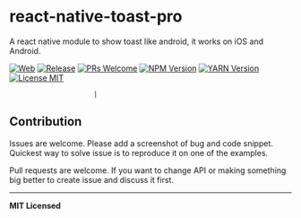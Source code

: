 # react-native-toast-pro

A react native module to show toast like android, it works on iOS and Android.

[ ![Web](https://img.shields.io/badge/Web-Agustin-blue.svg)](https://github.com/xAgustin93/react-native-toast-pro/releases)
[ ![Release](https://img.shields.io/badge/release-v0.0.1-blue.svg)](https://github.com/xAgustin93/react-native-toast-pro/releases)
[ ![PRs Welcome](https://img.shields.io/badge/PRs-Welcome-brightgreen.svg)](https://github.com/xAgustin93/react-native-toast-pro/pulls)
[ ![NPM Version](https://img.shields.io/badge/npm-v.0.01.svg)](....)
[ ![YARN Version](https://img.shields.io/badge/yarn-v.0.01.svg)](....)
[![License MIT](http://img.shields.io/badge/license-ISC-orange.svg?style=flat)](https://github.com/xAgustin93/react-native-toast-pro/master/LICENSE)

                         |

## Contribution

Issues are welcome. Please add a screenshot of bug and code snippet. Quickest way to solve issue is to reproduce it on one of the examples.

Pull requests are welcome. If you want to change API or making something big better to create issue and discuss it first.

---

**MIT Licensed**

